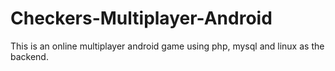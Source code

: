 # Checkers-Multiplayer-Android

This is an online multiplayer android game using php, mysql and linux as the backend.
